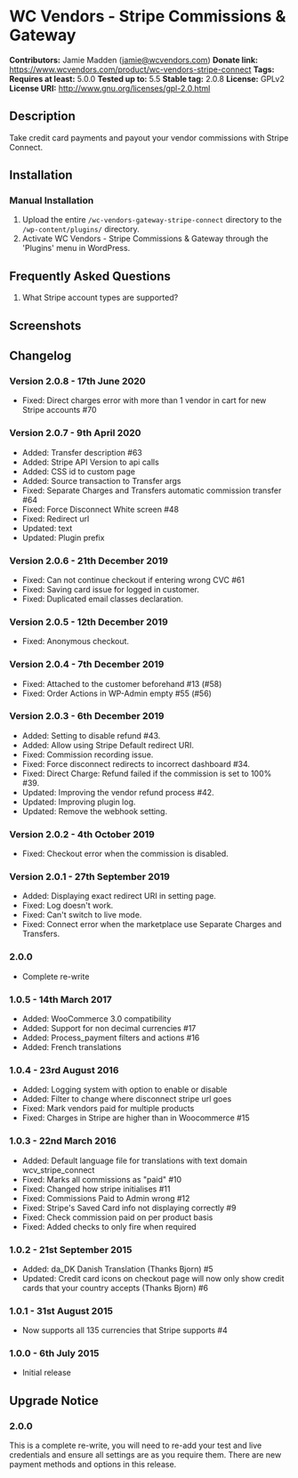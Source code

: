 # WC Vendors - Stripe Commissions & Gateway #
**Contributors:**      Jamie Madden (jamie@wcvendors.com)
**Donate link:**       https://www.wcvendors.com/product/wc-vendors-stripe-connect
**Tags:**
**Requires at least:** 5.0.0
**Tested up to:**      5.5
**Stable tag:**        2.0.8
**License:**           GPLv2
**License URI:**       http://www.gnu.org/licenses/gpl-2.0.html

## Description ##

Take credit card payments and payout your vendor commissions with Stripe Connect.

## Installation ##

### Manual Installation ###

1. Upload the entire `/wc-vendors-gateway-stripe-connect` directory to the `/wp-content/plugins/` directory.
2. Activate WC Vendors - Stripe Commissions & Gateway through the 'Plugins' menu in WordPress.

## Frequently Asked Questions ##

1. What Stripe account types are supported?

## Screenshots ##


## Changelog ##

### Version 2.0.8 - 17th June 2020 ###

* Fixed: Direct charges error with more than 1 vendor in cart for new Stripe accounts #70

### Version 2.0.7 - 9th April 2020 ###

* Added: Transfer description #63
* Added: Stripe API Version to api calls
* Added: CSS id to custom page
* Added: Source transaction to Transfer args
* Fixed: Separate Charges and Transfers automatic commission transfer #64
* Fixed: Force Disconnect White screen #48
* Fixed: Redirect url
* Updated: text
* Updated: Plugin prefix

### Version 2.0.6 - 21th December 2019 ###

* Fixed: Can not continue checkout if entering wrong CVC #61
* Fixed: Saving card issue for logged in customer.
* Fixed: Duplicated email classes declaration.

### Version 2.0.5 - 12th December 2019 ###
* Fixed: Anonymous checkout.

### Version 2.0.4 - 7th December 2019 ###

* Fixed: Attached to the customer beforehand #13 (#58)
* Fixed: Order Actions in WP-Admin empty #55 (#56)

### Version 2.0.3 - 6th December 2019 ###

* Added: Setting to disable refund #43.
* Added: Allow using Stripe Default redirect URI.
* Fixed: Commission recording issue.
* Fixed: Force disconnect redirects to incorrect dashboard #34.
* Fixed: Direct Charge: Refund failed if the commission is set to 100% #39.
* Updated: Improving the vendor refund process #42.
* Updated: Improving plugin log.
* Updated: Remove the webhook setting.

### Version 2.0.2 - 4th October 2019 ###

* Fixed: Checkout error when the commission is disabled.

### Version 2.0.1 - 27th September 2019 ### 

* Added: Displaying exact redirect URI in setting page.
* Fixed: Log doesn't work.
* Fixed: Can't switch to live mode.
* Fixed: Connect error when the marketplace use Separate Charges and Transfers.

### 2.0.0 ###

* Complete re-write


### 1.0.5 - 14th March 2017 ###

* Added: WooCommerce 3.0 compatibility
* Added: Support for non decimal currencies #17
* Added: Process_payment filters and actions #16
* Added: French translations

### 1.0.4 - 23rd August 2016 ###

* Added: Logging system with option to enable or disable
* Added: Filter to change where disconnect stripe url goes
* Fixed: Mark vendors paid for multiple products
* Fixed: Charges in Stripe are higher than in Woocommerce #15

### 1.0.3 - 22nd March 2016 ###

* Added: Default language file for translations with text domain wcv_stripe_connect
* Fixed: Marks all commissions as "paid" #10
* Fixed: Changed how stripe initialises #11
* Fixed: Commissions Paid to Admin wrong #12
* Fixed: Stripe's Saved Card info not displaying correctly #9
* Fixed: Check commission paid on per product basis
* Fixed: Added checks to only fire when required

### 1.0.2 - 21st September 2015 ###

 * Added: da_DK Danish Translation (Thanks Bjorn) #5
 * Updated: Credit card icons on checkout page will now only show credit cards that your country accepts (Thanks Bjorn) #6

### 1.0.1 - 31st August 2015 ###

* Now supports all 135 currencies that Stripe supports #4

### 1.0.0 - 6th July 2015 ###

* Initial release

## Upgrade Notice ##

### 2.0.0 ###

This is a complete re-write, you will need to re-add your test and live credentials and ensure all settings are as you require them. There are new payment methods and options in this release.

